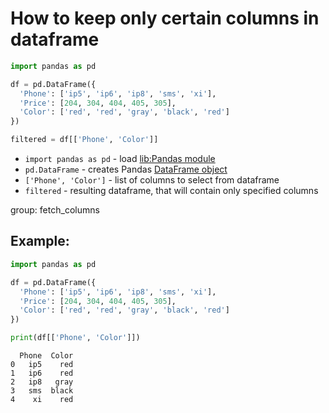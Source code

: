 # How to keep only certain columns in dataframe

```python
import pandas as pd

df = pd.DataFrame({
  'Phone': ['ip5', 'ip6', 'ip8', 'sms', 'xi'],
  'Price': [204, 304, 404, 405, 305],
  'Color': ['red', 'red', 'gray', 'black', 'red']
})

filtered = df[['Phone', 'Color']]
```

- `import pandas as pd` - load [lib:Pandas module](/python-pandas/how-to-install-pandas)
- `pd.DataFrame` - creates Pandas [DataFrame object](https://pandas.pydata.org/docs/reference/api/pandas.DataFrame.html)
- `['Phone', 'Color']` - list of columns to select from dataframe
- `filtered` - resulting dataframe, that will contain only specified columns 

group: fetch_columns

## Example: 
```python
import pandas as pd

df = pd.DataFrame({
  'Phone': ['ip5', 'ip6', 'ip8', 'sms', 'xi'],
  'Price': [204, 304, 404, 405, 305],
  'Color': ['red', 'red', 'gray', 'black', 'red']
})

print(df[['Phone', 'Color']])
```
```
  Phone  Color
0   ip5    red
1   ip6    red
2   ip8   gray
3   sms  black
4    xi    red

```

